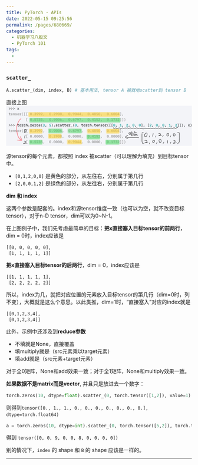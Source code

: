 ```yaml
---
title: PyTorch - APIs
date: 2022-05-15 09:25:56
permalink: /pages/680669/
categories:
  - 机器学习八股文
  - PyTorch 101
tags:
  - 
---
```

### `scatter_`

```python
A.scatter_(dim, index, B) # 基本用法, tensor A 被就地scatter到 tensor B
```

直接上图
![](https://raw.githubusercontent.com/emmableu/image/master/202205150927535.png)

源tensor的每个元素，都按照 index 被scatter（可以理解为填充）到目标tensor中。
- `[0,1,2,0,0]` 是黄色的部分，从左往右，分别属于第几行
- `[2,0,0,1,2]` 是绿色的部分，从左往右，分别属于第几行

**dim 和 index**

这两个参数是配套的。index和源tensor维度一致（也可以为空，就不改变目标tensor），对于n-D tensor，dim可以为0~N-1。

在上图例子中，我们先考虑最简单的目标：**把x直接塞入目标tensor的前两行**，dim = 0时，index应该是

```text
[[0, 0, 0, 0, 0],
 [1, 1, 1, 1, 1]]
```

**把x直接塞入目标tensor的后两行**，dim = 0，index应该是

```text
[[1, 1, 1, 1, 1],
 [2, 2, 2, 2, 2]]
```

所以，index为几，就把对应位置的元素放入目标tensor的第几行（dim=0时，列不变），大概就是这么个意思。以此类推，dim=1时，“直接塞入”对应的index就是

```text
[[0,1,2,3,4],
 [0,1,2,3,4]]
```
  
此外，示例中还涉及到**reduce参数**

-   不填就是None，直接覆盖
-   填multiply就是（src元素乘以target元素）
-   填add就是（src元素+target元素）

对于全0矩阵，None和add效果一致；对于全1矩阵，None和multiply效果一致。


**如果数据不是matrix而是vector**, 并且只是放进去一个数字：
```python
torch.zeros(10, dtype=float).scatter_(0, torch.tensor([1,2]), value=1)
```

则得到`tensor([0., 1., 1., 0., 0., 0., 0., 0., 0., 0.], dtype=torch.float64)
`

```python
a = torch.zeros(10, dtype=int).scatter_(0, torch.tensor([5,2]), torch.tensor([8,9]))
```
得到 `tensor([0, 0, 9, 0, 0, 8, 0, 0, 0, 0])`


别的情况下，`index` 的 shape 和 `B` 的 shape 应该是一样的。


---